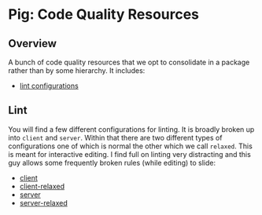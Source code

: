 # Pig: Code Quality Resources

## Overview

A bunch of code quality resources that we opt to consolidate in a package rather than by some hierarchy. It includes:

* [lint configurations](#lint)


## <a name="link">Lint</a>

You will find a few different configurations for linting. It is broadly broken up into `client` and `server`. Within that there are two different types of configurations one of which is normal the other which we call `relaxed`. This is meant for interactive editing. I find full on linting very distracting and this guy allows some frequently broken rules (while editing) to slide:

* [client](./client.eslintrc.json)
* [client-relaxed](./client.eslintrc.relaxed.json)
* [server](./server.eslintrc.json)
* [server-relaxed](./server.eslintrc.relaxed.json)
